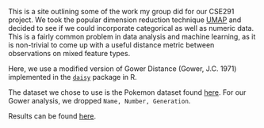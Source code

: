 This is a site outlining some of the work my group did for our CSE291 project. We took the popular dimension reduction technique [UMAP](https://arxiv.org/abs/1802.03426) and decided to see if we could incorporate categorical as well as numeric data. This is a fairly common problem in data analysis and machine learning, as it is non-trivial to come up with a useful distance metric between observations on mixed feature types.

Here, we use a modified version of Gower Distance (Gower, J.C. 1971) implemented in the [`daisy`](https://www.rdocumentation.org/packages/cluster/versions/2.1.0/topics/daisy) package in R.

The dataset we chose to use is the Pokemon dataset found [here](https://www.kaggle.com/alopez247/pokemon). For our Gower analysis, we dropped `Name, Number, Generation`.

Results can be found [here](pokemon.md).
